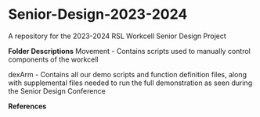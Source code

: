 # Senior-Design-2023-2024
A repository for the 2023-2024 RSL Workcell Senior Design Project

**Folder Descriptions**
Movement - Contains scripts used to manually control components of the workcell

dexArm - Contains all our demo scripts and function definition files, along with supplemental files needed to run the full demonstration as seen during the Senior Design Conference

**References**

